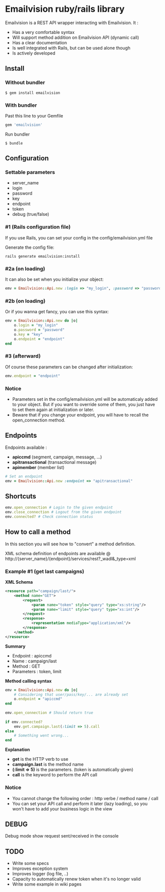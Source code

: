 Emailvision ruby/rails library
==============================

Emailvision is a REST API wrapper interacting with Emailvision. It :

* Has a very comfortable syntax
* Will support method addition on Emailvision API (dynamic call)
* Has a clear documentation
* Is well integrated with Rails, but can be used alone though
* Is actively developed

Install
-------

### Without bundler

```shell
$ gem install emailvision
```

### With bundler

Past this line to your Gemfile

```ruby
gem 'emailvision'
```

Run bundler

```shell
$ bundle
```

Configuration
-------------

### Settable parameters
 * server_name
 * login
 * password
 * key
 * endpoint
 * token
 * debug (true/false)

### #1 (Rails configuration file)
If you use Rails, you can set your config in the config/emailvision.yml file

Generate the config file:

```shell
rails generate emailvision:install
```

### #2a (on loading)
It can also be set when you initialize your object:

```ruby
emv = Emailvision::Api.new :login => "my_login", :password => "password", :key => "key", :endpoint => "endpoint"
```

### #2b (on loading)
Or if you wanna get fancy, you can use this syntax:

```ruby
emv = Emailvision::Api.new do |o|
	o.login = "my_login"
	o.password = "password"
	o.key = "key"
	o.endpoint = "endpoint"
end
```

### #3 (afterward)
Of course these parameters can be changed after initialization:

```ruby
emv.endpoint = "endpoint"
```

### Notice
 * Parameters set in the config/emailvision.yml will be automaticaly added to your object.
   But if you want to override some of them, you just have to set them again at initialization or later.
 * Beware that if you change your endpoint, you will have to recall the open_connection method.


Endpoints
---------

Endpoints available :

 * <b>apiccmd</b> (segment, campaign, message, ...)
 * <b>apitransactional</b> (transactional message)
 * <b>apimember</b> (member list)

```ruby
# Set an endpoint
emv = Emailvision::Api.new :endpoint => "apitransactional"
```
 
Shortcuts
---------

```ruby
emv.open_connection # Login to the given endpoint
emv.close_connection # Logout from the given endpoint
emv.connected? # Check connection status
```

How to call a method
--------------------

In this section you will see how to "convert" a method definition.

XML schema definition of endpoints are available @ http://{server_name}/{endpoint}/services/rest?_wadl&_type=xml

### Example #1 (get last campaigns)

<b>XML Schema</b>

```xml
<resource path="campaign/last/">
	<method name="GET">
		<request>
			<param name="token" style="query" type="xs:string"/>
			<param name="limit" style="query" type="xs:int"/>
		</request>
		<response>
			<representation mediaType="application/xml"/>
		</response>
	</method>
</resource>
```

<b>Summary</b>

 * Endpoint : apiccmd
 * Name : campaign/last
 * Method : GET
 * Parameters : token, limit

<b>Method calling syntax</b>

```ruby
emv = Emailvision::Api.new do |o|
	# Considering that user/pass/key/... are already set
	o.endpoint = "apiccmd"
end
 
emv.open_connection # Should return true
 
if emv.connected?
	emv.get.campaign.last(:limit => 5).call
else
	# Something went wrong...
end
```

<b>Explanation</b>

 * <b>get</b> is the HTTP verb to use
 * <b>campaign.last</b> is the method name
 * <b>(:limit => 5)</b> is the parameters. (token is automatically given)
 * <b>call</b> is the keyword to perform the API call
 
### Notice

 * You cannot change the following order : http verbe / method name / call
 * You can set your API call and perform it later (lazy loading),
   so you won't have to add your business logic in the view
   
DEBUG   
-----

Debug mode show request sent/received in the console
   
TODO
----

 * Write some specs
 * Improves exception system
 * Improves logger (log file, ..)
 * Capacity to automatically renew token when it's no longer valid
 * Write some example in wiki pages
